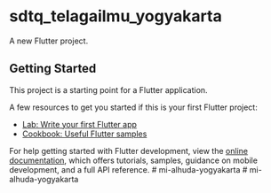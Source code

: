 # sdtq_telagailmu_yogyakarta

A new Flutter project.

## Getting Started

This project is a starting point for a Flutter application.

A few resources to get you started if this is your first Flutter project:

- [Lab: Write your first Flutter app](https://docs.flutter.dev/get-started/codelab)
- [Cookbook: Useful Flutter samples](https://docs.flutter.dev/cookbook)

For help getting started with Flutter development, view the
[online documentation](https://docs.flutter.dev/), which offers tutorials,
samples, guidance on mobile development, and a full API reference.
#   m i - a l h u d a - y o g y a k a r t a  
 #   m i - a l h u d a - y o g y a k a r t a  
 